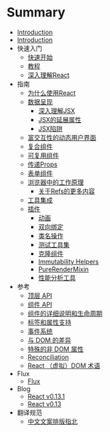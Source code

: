 # Summary

* [Introduction](README.md)
* [Introduction](.README.md)
* 快速入门
   * [快速开始](zh/docs/getting-started.md)
   * [教程](zh/docs/tutorial.md)
   * [深入理解React](zh/docs/thinking-in-react.md)
* 指南
   * [为什么使用React](zh/docs/01-why-react.md)
   * [数据呈现](zh/docs/02-displaying-data.md)
       * [深入理解JSX](zh/docs/02.1-jsx-in-depth.md)
       * [JSX的延展属性](zh/docs/02.2-jsx-spread.md)
       * [JSX陷阱](zh/docs/02.3-jsx-gotchas.md)
   * [富交互性的动态用户界面](zh/docs/03-interactivity-and-dynamic-uis.md)
   * [复合组件](zh/docs/04-multiple-components.md)
   * [可复用组件](zh/docs/05-reusable-components.md)
   * [传递Props](zh/docs/06-transferring-props.md)
   * [表单组件](zh/docs/07-forms.md)
   * [浏览器中的工作原理](zh/docs/08-working-with-the-browser.md)
       * [关于Refs的更多内容](zh/docs/08.1-more-about-refs.md)
   * [工具集成](zh/docs/09-tooling-integration.md)
   * [插件](zh/docs/10-addons.md)
       * [动画](zh/docs/10.1-animation.md)
       * [双向绑定](zh/docs/10.2-form-input-binding-sugar.md)
       * [类名操作](zh/docs/10.3-class-name-manipulation.md)
       * [测试工具集](zh/docs/10.4-test-utils.md)
       * [克隆组件](zh/docs/10.5-clone-with-props.md)
       * [Immutability Helpers](zh/docs/10.6-update.md)
       * [PureRenderMixin](zh/docs/10.7-pure-render-mixin.md)
       * [性能分析工具](zh/docs/10.8-perf.md)
* 参考
   * [顶层 API](zh/docs/ref-01-top-level-api.md)
   * [组件 API](zh/docs/ref-02-component-api.md)
   * [组件的详细说明和生命周期](zh/docs/ref-03-component-specs.md)
   * [标签和属性支持](zh/docs/ref-04-tags-and-attributes.md)
   * [事件系统](zh/docs/ref-05-events.md)
   * [与 DOM 的差异](zh/docs/ref-06-dom-differences.md)
   * [特殊的非 DOM 属性](zh/docs/ref-07-special-non-dom-attributes.md)
   * [Reconciliation](zh/docs/ref-08-reconciliation.md)
   * [React （虚拟）DOM 术语](zh/docs/ref-09-glossary.md)
* Flux
   * [Flux](zh/docs/flux-overview.md)
* Blog
   * [React v0.13.1](zh/_posts/2015-03-16-react-v0.13.1.md)
   * [React v0.13](zh/_posts/2015-03-10-react-v0.13.md)
* 翻译规范
   * [中文文案排版指北](https:/github.com/sparanoid/chinese-copywriting-guidelines)

